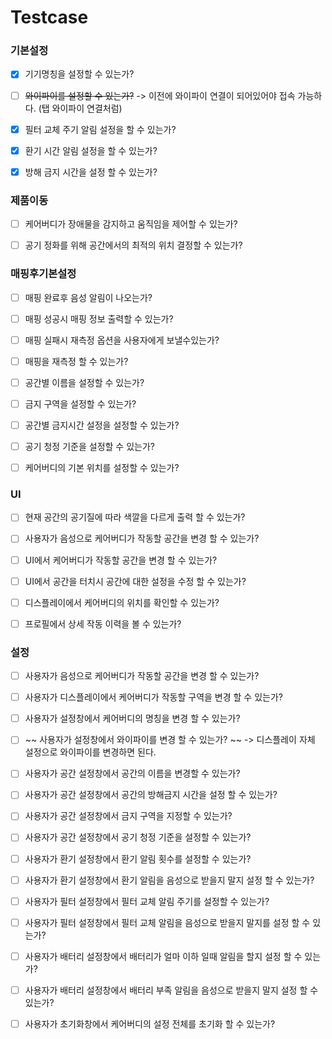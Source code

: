 # Testcase



### 기본설정
- [x] 기기명칭을 설정할 수 있는가?
- [ ] ~~와이파이를 설정할 수 있는가?~~ -> 이전에 와이파이 연결이 되어있어야 접속 가능하다. (탭 와이파이 연결처럼)
- [x] 필터 교체 주기 알림 설정을 할 수 있는가?
- [x] 환기 시간 알림 설정을 할 수 있는가?
- [x] 방해 금지 시간을 설정 할 수 있는가?


### 제품이동
- [ ] 케어버디가 장애물을 감지하고 움직임을 제어할 수 있는가?
- [ ] 공기 정화를 위해 공간에서의 최적의 위치 결정할 수 있는가?




### 매핑후기본설정
- [ ] 매핑 완료후 음성 알림이 나오는가?
- [ ] 매핑 성공시 매핑 정보 출력할 수 있는가?
- [ ] 매핑 실패시 재측정 옵션을 사용자에게 보낼수있는가?
- [ ] 매핑을 재측정 할 수 있는가?
- [ ] 공간별 이름을 설정할 수 있는가?
- [ ] 금지 구역을 설정할 수 있는가?
- [ ] 공간별 금지시간 설정을 설정할 수 있는가?
- [ ] 공기 청정 기준을 설정할 수 있는가?
- [ ] 케어버디의 기본 위치를 설정할 수 있는가?




### UI
- [ ] 현재 공간의 공기질에 따라 색깔을 다르게 출력 할 수 있는가?
- [ ] 사용자가 음성으로 케어버디가 작동할 공간을 변경 할 수 있는가?
- [ ] UI에서 케어버디가 작동할 공간을 변경 할 수 있는가?
- [ ] UI에서 공간을 터치시 공간에 대한 설정을 수정 할 수 있는가?
- [ ] 디스플레이에서 케어버디의 위치를 확인할 수 있는가?
- [ ] 프로필에서 상세 작동 이력을 볼 수 있는가?




### 설정
- [ ] 사용자가 음성으로 케어버디가 작동할 공간을 변경 할 수 있는가?
- [ ] 사용자가 디스플레이에서 케어버디가 작동할 구역을 변경 할 수 있는가?
- [ ] 사용자가 설정창에서 케어버디의 명칭을 변경 할 수 있는가?
- [ ] ~~ 사용자가 설정창에서 와이파이를 변경 할 수 있는가? ~~ -> 디스플레이 자체 설정으로 와이파이를 변경하면 된다.
- [ ] 사용자가 공간 설정창에서 공간의 이름을 변경할 수 있는가?
- [ ] 사용자가 공간 설정창에서 공간의 방해금지 시간을 설정 할 수 있는가?
- [ ] 사용자가 공간 설정창에서 금지 구역을 지정할 수 있는가?
- [ ] 사용자가 공간 설정창에서 공기 청정 기준을 설정할 수 있는가?
- [ ] 사용자가 환기 설정창에서 환기 알림 횟수를 설정할 수 있는가?
- [ ] 사용자가 환기 설정창에서 환기 알림을 음성으로 받을지 말지 설정 할 수 있는가?
- [ ] 사용자가 필터 설정창에서 필터 교체 알림 주기를 설정할 수 있는가?
- [ ] 사용자가 필터 설정창에서 필터 교체 알림을 음성으로 받을지 말지를 설정 할 수 있는가?
- [ ] 사용자가 배터리 설정창에서 배터리가 얼마 이하 일때 알림을 할지 설정 할 수 있는가?
- [ ] 사용자가 배터리 설정창에서 배터리 부족 알림을 음성으로 받을지 말지 설정 할 수 있는가?
- [ ] 사용자가 초기화창에서 케어버디의 설정 전체를 초기화 할 수 있는가?

